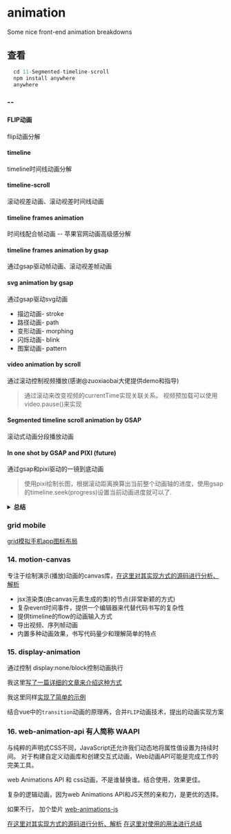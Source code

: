 # animation

Some nice front-end animation breakdowns

## 查看
  
  ```js
    cd 11-Segmented-timeline-scroll
    npm install anywhere
    anywhere
  ```

### --

#### FLIP动画

flip动画分解

#### timeline

timeline时间线动画分解

#### timeline-scroll

滚动视差动画、滚动视差时间线动画

#### timeline frames animation

时间线配合帧动画 --  苹果官网动画高级感分解

#### timeline frames animation by gsap

通过gsap驱动帧动画、滚动视差帧动画

#### svg animation by gsap 

通过gsap驱动svg动画

- 描边动画- stroke
- 路径动画- path
- 变形动画- morphing 
- 闪烁动画- blink 
- 图案动画- pattern

#### video animation by scroll

通过滚动控制视频播放(感谢@zuoxiaobai大佬提供demo和指导)
> 通过滚动来改变视频的currentTime实现关联关系。
> 视频预加载可以使用 video.pause()来实现

#### Segmented timeline scroll animation by GSAP 

滚动式动画分段播放动画

#### In one shot by GSAP and PIXI (future)

通过gsap和pixi驱动的一镜到底动画

> 使用pixi绘制长图，根据滚动距离换算出当前整个动画轴的进度，使用gsap的timeline.seek(progress)设置当前动画进度就可以了.

<details><summary><b>总结</b></summary>

动画组成因素：

1. pixi绘制长图
2. 监听滚动距离，设置pixi.stage.position为滑动距离，达到镜头移动效果
3. 初始化timeline，设置多个动画，包含每个动画的起始时间，动画时长
4. timeline时间轴(gsap为时间单位)和滚动距离轴等比，使用map函数换算同一单位 -- map函数在 **5-Scroll-TimeLine**章节有具体实现和说明
5. 根据滚动距离计算当前timeline播放进度，使用timeline.seek(progress)设置当前动画进度

</details>

### grid mobile

[grid模拟手机app图标布局](/13-grid-mobile/)


### 14. motion-canvas

专注于绘制演示(播放)动画的canvas库，[在这里对其实现方式的源码进行分析、解析](./14-motion-canvas/)

- jsx渲染类(由canvas元素生成的类)的节点(非常新颖的方式)
- 复杂event时间事件，提供一个编辑器来代替代码书写的复杂性
- 提供timeline的flow的动画输入方式
- 导出视频、序列帧动画
- 内置多种动画效果，书写代码量少和理解简单的特点

### 15. display-animation

通过控制 display:none/block控制动画执行

我这里[写了一篇详细的文章来介绍这种方式](https://github.com/congwa/Front-end-Basics-Notes/blob/main/study/8-css%E5%92%8C%E6%96%B0%E5%9E%8B%E6%9E%84%E5%BB%BA%E6%8A%80%E6%9C%AF/display%3Anone%E4%B8%8Ecss%E5%8A%A8%E7%94%BB%E7%9A%84%E5%88%86%E6%9E%90.md)

我这里同样[实现了简单的示例](./15-display-animation/index.html)

结合vue中的`transition`动画的原理再，合并`FLIP`动画技术，提出的动画实现方案

### 16. web-animation-api 有人简称 WAAPI

与纯粹的声明式CSS不同，JavaScript还允许我们动态地将属性值设置为持续时间。 对于构建自定义动画库和创建交互式动画，Web动画API可能是完成工作的完美工具。

web Animations API 和 css动画，不是谁替换谁。结合使用，效果更佳。

复杂的逻辑动画，因为web Animations API和JS天然的亲和力，是更优的选择。

如果不行， 加个垫片 [web-animations-js](https://github.com/web-animations/web-animations-js)

[在这里对其实现方式的源码进行分析、解析](./16-web-animation-api/)
[在这里对使用的用法进行总结]()